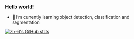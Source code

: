 ### Hello world!
- 🌱 I’m currently learning object detection, classification and segmentation

[![zlx-6's GitHub stats](https://github-readme-stats.vercel.app/api?username=zlx-6&show_icons=true&theme=radical)](https://github.com/zlx-6/github-readme-stats)
<!--
**zlx-6/zlx-6** is a ✨ _special_ ✨ repository because its `README.md` (this file) appears on your GitHub profile.

Here are some ideas to get you started:

- 🔭 I’m currently working on ...
- 🌱 I’m currently learning ...
- 👯 I’m looking to collaborate on ...
- 🤔 I’m looking for help with ...
- 💬 Ask me about ...
- 📫 How to reach me: ...
- 😄 Pronouns: ...
- ⚡ Fun fact: ...
-->
